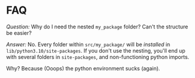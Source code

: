 # FAQ

*Question:*
Why do I need the nested `my_package` folder? Can't the structure be easier?

*Answer:*
No. Every folder within `src/my_package/` will be *installed* in `lib/python3.10/site-packages`. If you don't use the nesting, you'll end up with several folders in `site-packages`, and non-functioning python imports.

Why? Because (Ooops) the python environment sucks (again).